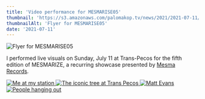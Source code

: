 ```yaml
---
title: 'Video performance for MESMARISE05'
thumbnail: 'https://s3.amazonaws.com/palomakop.tv/news/2021/2021-07-11/mesmarize05_flyer.jpg'
thumbnailAlt: 'Flyer for MESMARISE05'
date: '2021-07-11'
---
```


<img alt="Flyer for MESMARISE05" loading="lazy" src="https://s3.amazonaws.com/palomakop.tv/news/2021/2021-07-11/mesmarize05_flyer.jpg"/>
<p>
  I performed live visuals on Sunday, July 11 at Trans-Pecos for the fifth edition of MESMARIZE, a recurring showcase presented by <a href="https://mesmarecords.com/" rel="noopener" target="_blank">Mesma Records</a>.
  </p>
<div class="photo-grid-2-columns lightbox" id="mesmarize05-lightbox">
<a href="https://s3.amazonaws.com/palomakop.tv/news/2021/2021-07-11/mesmarize05_1_hi_res.jpg">
<img alt="Me at my station" loading="lazy" src="https://s3.amazonaws.com/palomakop.tv/news/2021/2021-07-11/mesmarize05_1_720px.jpg"/>
</a>
<a href="https://s3.amazonaws.com/palomakop.tv/news/2021/2021-07-11/mesmarize05_2_hi_res.jpg">
<img alt="The iconic tree at Trans Pecos" loading="lazy" src="https://s3.amazonaws.com/palomakop.tv/news/2021/2021-07-11/mesmarize05_2_720px.jpg"/>
</a>
<a href="https://s3.amazonaws.com/palomakop.tv/news/2021/2021-07-11/mesmarize05_3_hi_res.jpg">
<img alt="Matt Evans" loading="lazy" src="https://s3.amazonaws.com/palomakop.tv/news/2021/2021-07-11/mesmarize05_3_720px.jpg"/>
</a>
<a href="https://s3.amazonaws.com/palomakop.tv/news/2021/2021-07-11/mesmarize05_4_hi_res.jpg">
<img alt="People hanging out" loading="lazy" src="https://s3.amazonaws.com/palomakop.tv/news/2021/2021-07-11/mesmarize05_4_720px.jpg"/>
</a>
</div>
<script>
  var mesmarize05_lightbox = new SimpleLightbox({elements: '#mesmarize05-lightbox a'});
  </script>

